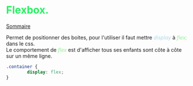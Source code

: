 # <span style="color:#26f260;">**Flexbox.**</span>

[Sommaire](./00-Sommaire.md)

Permet de positionner des boites, pour l'utiliser il faut mettre <span style="color: lightblue">*display*</span> à <span style="color: lightgreen">*flex;*</span> dans le css.  
Le comportement de <span style="color: lightgreen">*flex*</span> est d'afficher tous ses enfants sont côte à côte sur un même ligne.

```css
.container {
        display: flex;
}
```

